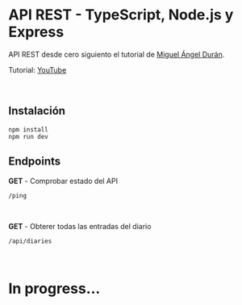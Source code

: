# API REST - TypeScript, Node.js y Express

API REST desde cero siguiento el tutorial de [Miguel Ángel Durán](https://github.com/midudev).

Tutorial: [YouTube](https://youtu.be/4AFOCAgywLc)

<br>

## Instalación

```
npm install
npm run dev
```

## Endpoints

**GET** - Comprobar estado del API

`/ping`

<br>

**GET** - Obterer todas las entradas del diario

`/api/diaries`

<br>

# In progress...
